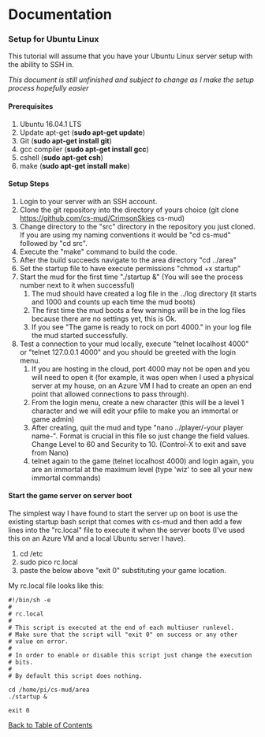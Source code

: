# Documentation

### Setup for Ubuntu Linux

This tutorial will assume that you have your Ubuntu Linux server setup with the ability to SSH in.

*This document is still unfinished and subject to change as I make the setup process hopefully easier*

#### Prerequisites

1. Ubuntu 16.04.1 LTS 
2. Update apt-get (**sudo apt-get update**)
3. Git (**sudo apt-get install git**)
4. gcc compiler (**sudo apt-get install gcc**)
5. cshell (**sudo apt-get csh**)
6. make (**sudo apt-get install make**)

#### Setup Steps

1. Login to your server with an SSH account.
1. Clone the git repository into the directory of yours choice (git clone https://github.com/cs-mud/CrimsonSkies cs-mud)
1. Change directory to the "src" directory in the repository you just cloned.  If you are using my naming conventions it would be "cd cs-mud" followed by "cd src".
1. Execute the "make" command to build the code.
1. After the build succeeds navigate to the area directory "cd ../area"
1. Set the startup file to have execute permissions "chmod +x startup"
1. Start the mud for the first time "./startup &" (You will see the process number next to it when successful)
    1. The mud should have created a log file in the ../log directory (it starts and 1000 and counts up each time the mud boots)
    2. The first time the mud boots a few warnings will be in the log files because there are no settings yet, this is Ok.
    3. If you see "The game is ready to rock on port 4000." in your log file the mud started successfully.
1. Test a connection to your mud locally, execute "telnet localhost 4000" or "telnet 127.0.0.1 4000" and you should be greeted with the login menu.
    1. If you are hosting in the cloud, port 4000 may not be open and you will need to open it (for example, it was open when I used a physical server at my house, on an Azure VM I had to create an open an end point that allowed connections to pass through).
    2. From the login menu, create a new character (this will be a level 1 character and we will edit your pfile to make you an immortal or game admin)
    3. After creating, quit the mud and type "nano ../player/-your player name-".  Format is crucial in this file so just change the field values.  Change Level to 60 and Security to 10.  (Control-X to exit and save from Nano)
    4. telnet again to the game (telnet localhost 4000) and login again, you are an immortal at the maximum level (type 'wiz' to see all your new immortal commands)

#### Start the game server on server boot

The simplest way I have found to start the server up on boot is use the existing startup bash script that comes with cs-mud and 
then add a few lines into the "rc.local" file to execute it when the server boots (I've used this on an Azure VM and a local Ubuntu server
I have).

1. cd /etc
1. sudo pico rc.local
1. paste the below above "exit 0" substituting your game location.

My rc.local file looks like this:

~~~~
#!/bin/sh -e
#
# rc.local
#
# This script is executed at the end of each multiuser runlevel.
# Make sure that the script will "exit 0" on success or any other
# value on error.
#
# In order to enable or disable this script just change the execution
# bits.
#
# By default this script does nothing.

cd /home/pi/cs-mud/area
./startup &

exit 0
~~~~

[Back to Table of Contents](index.md)
